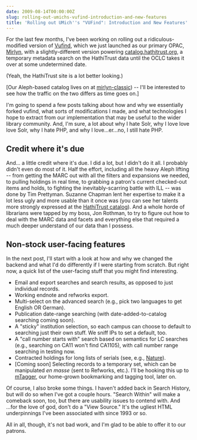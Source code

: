 ```yaml
---
date: 2009-08-14T00:00:00Z
slug: rolling-out-umichs-vufind-introduction-and-new-features
title: 'Rolling out UMich''s "VUFind": Introduction and New Features'
---
```


<p>For the last few months, I've been working on rolling out a ridiculous-modified version of <a href="http://vufind.org/">Vufind</a>, which we just launched as our primary OPAC, <a href="http://mirlyn.lib.umich.edu/">Mirlyn</a>, with a slightly-different version powering <a href="http://catalog.hathitrust.org/">catalog.hathitrust.org</a>, a temporary metadata search on the HathiTrust data until the OCLC takes it over at some undetermined date.</p>

<p>(Yeah, the HathiTrust site is a lot better looking.)</p>

<p>[Our Aleph-based catalog lives on at <a href="http://mirlyn-classic.lib.umich.edu">mirlyn-classic</a>) -- I'll be interested to see how the traffic on the two differs as time goes on.]</p>

<p>I'm going to spend a few posts talking about how and why we essentially forked vufind, what sorts of modifications I made, and what technologies I hope to extract from our implementation that may be useful to the wider library community. And, I'm sure, a lot about why I hate Solr, why I love love love Solr, why I hate PHP, and why I love...er...no, I still hate PHP.</p>

<h2>Credit where it's due</h2>

<p>And... a little credit where it's due. I did a lot, but I didn't do it all.
  I probably didn't even do most of it. Half the effort, including all the heavy Aleph lifting -- from getting the MARC out with all the filters and expansions we needed, to pulling holdings in real time, to grabbing a patron's current checked-out items and holds, to fighting the inevitably-scarring battle with ILL -- was done by Tim Prettyman. Suzanne Chapman lent her expertise to make it a lot less ugly and more usable than it once was (you can see her talents more strongly expressed at the <a href="http://catalog.hathitrust.org/">HathiTrust catalog</a>). And a whole horde of librarians were tapped by my boss, Jon Rothman, to try to figure out how to deal with the MARC data and facets and everything else that required a much deeper understand of our data than I possess. </p>


<h2>Non-stock user-facing features</h2>
<p>In the next post, I'll start with a look at how and why we changed the backend and what I'd do differently if I were starting from scratch. But right now, a quick list of the user-facing stuff that you might find interesting.</p>

<ul>
  <li>Email and export searches and search results, as opposed to just individual records.</li>
  <li>Working endnote and refworks export.</li>
  <li>Multi-select on the advanced search (e.g., pick two languages to get English OR German).</li>
  <li>Publication date-range searching (with date-added-to-catalog searching coming soon).</li>
  <li>A "sticky" institution selection, so each campus can choose to default to searching just their own stuff. We sniff IPs to set a default, too.</li>
  <li>A "call number starts with" search based on semantics for LC searches (e.g., searching on CA11 won't find CA1105), with call number range searching in testing now.</li>
  <li>Contracted holdings for long lists of serials (see, e.g., <a href="http://mirlyn.lib.umich.edu/Record/000637680">Nature</a>).
    <li>[Coming soon] Selecting records to a temporary set, which can be manipulated <em>en masse</em> (sent to Refworks, etc.). I'll be hooking this up to <a href="http://www.lib.umich.edu/mtagger/">mTagger</a>, our home-grown bookmarking and tagging tool, later on.
</ul>


<p>Of course, I also broke some things. I haven't added back in Search History, but will do so when I've got a couple hours. "Search Within" will make a comeback soon, too, but there are usability issues to contend with. And ...for the love of god, don't do a "View Source." It's the ugliest HTML underpinnings I've been associated with since 1993 or so.</p>

<p>All in all, though, it's not bad work, and I'm glad to be able to offer it to our patrons.</p>
